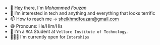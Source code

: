 - 👋 Hey there, I'm *Mohammed Fouzan*
- 👀 I’m interested in tech and anything and everything that looks terrific
- 📫 How to reach me -> sheikhmdfouzan@gmail.com
- 😄 Pronouns: He/Him/His
- 🏫 I'm a ```MCA``` Student at ```Vellore Institute of Technology```.
- 👨🏻‍💻 I'm currently open for ```Interships```
<!---
mohammedFouzan/mohammedFouzan is a ✨ special ✨ repository because its `README.md` (this file) appears on your GitHub profile.
You can click the Preview link to take a look at your changes.
--->
